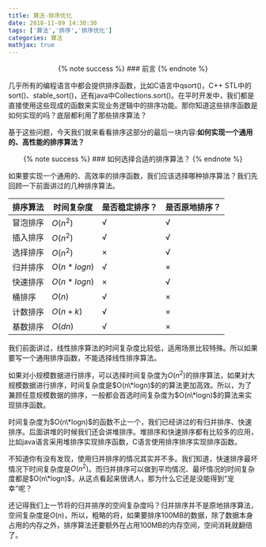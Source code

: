 ```yaml
---
title: 算法-排序优化
date: 2018-11-09 14:30:30
tags: ['算法','排序','排序优化']
categories: 算法
mathjax: true
---
```


<div style="text-align: center;">
{% note success %} 
### 前言
{% endnote %}
</div>

几乎所有的编程语言中都会提供排序函数，比如C语言中qsort()，C++ STL中的sort()、stable_sort()，还有java中Collections.sort()。在平时开发中，我们都是直接使用这些现成的函数来实现业务逻辑中的排序功能。那你知道这些排序函数是如何实现的吗？底层都利用了那些排序算法？

基于这些问题，今天我们就来看看排序这部分的最后一块内容:**如何实现一个通用的、高性能的排序算法？**

<div style="text-align: center;">
{% note success %} 
### 如何选择合适的排序算法？
{% endnote %}
</div>

如果要实现一个通用的、高效率的排序函数，我们应该选择哪种排序算法？我们先回顾一下前面讲过的几种排序算法。

| 排序算法 | 时间复杂度  | 是否稳定排序？ | 是否原地排序？|
|---------|-------------|---------------|--------------|
| 冒泡排序 | $O(n^2)$    | √             | √            |
| 插入排序 | $O(n^2)$    | √             | √            |
| 选择排序 | $O(n^2)$    | ×             | √            |
| 归并排序 | $O(n*logn)$ | √             | ×            |
| 快速排序 | $O(n*logn)$ | ×             | √            |
| 桶排序   | $O(n)$      | √             | ×            |
| 计数排序 | $O(n+k)$    | √             | ×            |
| 基数排序 | $O(dn)$     | √             | ×            |


我们前面讲过，线性排序算法的时间复杂度比较低，适用场景比较特殊。所以如果要写一个通用排序函数，不能选择线性排序算法。

如果对小规模数据进行排序，可以选择时间复杂度为$O(n^2)$的排序算法，如果对大规模数据进行排序，时间复杂度是$O(n\*logn)$的的算法更加高效。所以，为了兼顾任意规模数据的排序，一般都会首选时间复杂度为$O(n\*logn)$的算法来实现排序函数。

时间复杂度为$O(n\*logn)$的函数不止一个，我们已经讲过的有归并排序、快速排序。后面讲堆的时候我们还会讲堆排序。堆排序和快速排序都有比较多的应用，比如java语言采用堆排序实现排序函数，C语言使用排序排序实现排序函数。

不知道你有没有发现，使用归并排序的情况其实并不多。我们知道，快速排序最坏情况下时间复杂度是$O(n^2)$。而归并排序可以做到平均情况、最坏情况的时间复杂度都是$O(n\*logn)$，从这点看起来很诱人，那为什么它还是没能得到“宠幸”呢？

还记得我们上一节将的归并排序的空间复杂度吗？归并排序并不是原地排序算法，空间复杂度是$O(n)$，所以，粗略的将，如果要排序100MB的数据，除了数据本身占用的内存之外，排序算法还要额外在占用100MB的内存空间，空间消耗就翻倍了。



<script async src="//pagead2.googlesyndication.com/pagead/js/adsbygoogle.js"></script>
<!-- 信息流广告 -->
<ins class="adsbygoogle"
     style="display:block"
     data-ad-client="ca-pub-4127326375481893"
     data-ad-slot="9105526840"
     data-ad-format="auto"
     data-full-width-responsive="true"></ins>
<script>
(adsbygoogle = window.adsbygoogle || []).push({});
</script>